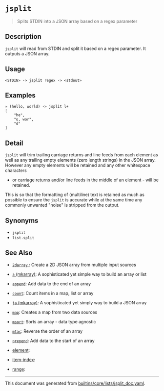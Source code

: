 # `jsplit` 

> Splits STDIN into a JSON array based on a regex parameter

## Description

`jsplit` will read from STDIN and split it based on a regex parameter. It outputs a JSON array.

## Usage

```
<STDIN> -> jsplit regex -> <stdout>
```

## Examples

```
» (hello, world) -> jsplit l+ 
[
    "he",
    "o, wor",
    "d"
]
```

## Detail

`jsplit` will trim trailing carriage returns and line feeds from each element
as well as any trailing empty elements (zero length strings) in the JSON array.
However any empty elements will be retained and any other whitespace characters
- or carriage returns and/or line feeds in the middle of an element - will be
retained.

This is so that the formatting of (multiline) text is retained as much as
possible to ensure the `jsplit` is accurate while at the same time any commonly
unwanted "noise" is stripped from the output.

## Synonyms

* `jsplit`
* `list.split`


## See Also

* [`2darray` ](../commands/2darray.md):
  Create a 2D JSON array from multiple input sources
* [`a` (mkarray)](../commands/a.md):
  A sophisticated yet simple way to build an array or list
* [`append`](../commands/append.md):
  Add data to the end of an array
* [`count`](../commands/count.md):
  Count items in a map, list or array
* [`ja` (mkarray)](../commands/ja.md):
  A sophisticated yet simply way to build a JSON array
* [`map`](../commands/map.md):
  Creates a map from two data sources
* [`msort`](../commands/msort.md):
  Sorts an array - data type agnostic
* [`mtac`](../commands/mtac.md):
  Reverse the order of an array
* [`prepend`](../commands/prepend.md):
  Add data to the start of an array
* [element](../commands/element.md):
  
* [item-index](../commands/item-index.md):
  
* [range](../commands/range.md):
  

<hr/>

This document was generated from [builtins/core/lists/jsplit_doc.yaml](https://github.com/lmorg/murex/blob/master/builtins/core/lists/jsplit_doc.yaml).